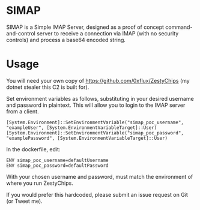 # SIMAP

SIMAP is a Simple IMAP Server, designed as a proof of concept command-and-control server to receive a connection via IMAP (with no security controls) and process a base64 encoded string.

# Usage

You will need your own copy of https://github.com/0xflux/ZestyChips (my dotnet stealer this C2 is built for).

Set environment variables as follows, substituting in your desired username and password in plaintext. This will allow you to login to the IMAP server from a client.

```
[System.Environment]::SetEnvironmentVariable("simap_poc_username", "exampleUser", [System.EnvironmentVariableTarget]::User)
[System.Environment]::SetEnvironmentVariable("simap_poc_password", "examplePassword", [System.EnvironmentVariableTarget]::User)
```

In the dockerfile, edit:

```
ENV simap_poc_username=defaultUsername
ENV simap_poc_password=defaultPassword
```

With your chosen username and password, must match the environment of where you run ZestyChips.

If you would prefer this hardcoded, please submit an issue request on Git (or Tweet me).